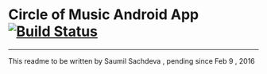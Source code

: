 # Circle of Music Android App   [![Build Status](https://api.travis-ci.org/Circle-Of-Music-Makers/Android-Application.svg?branch=master)](https://travis-ci.org/Circle-Of-Music-Makers/Android-Application)
___
This readme to be written by Saumil Sachdeva , pending since Feb 9 , 2016
